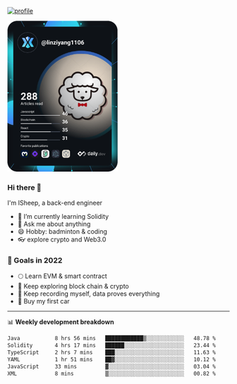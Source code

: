 [![profile](http://img.codelin.xyz/hello-im-isheep.svg)](https://www.calligrapher.ai/)

<a href="https://app.daily.dev/linziyang1106"><img src="/devcard.png" width="250" alt="ISheep's Dev Card"/></a>

### Hi there 🐏

I'm ISheep, a back-end engineer

- 🔭 I’m currently learning Solidity
- 💬 Ask me about anything
- 😄 Hobby: badminton & coding
- 👓 explore crypto and Web3.0

### 🚀 Goals in 2022
+ 🌕 Learn EVM & smart contract
+ 🤔 Keep exploring block chain & crypto
+ 🐏 Keep recording myself, data proves everything
+ 🚗 Buy my first car

-------

📊 **Weekly development breakdown**
<!--START_SECTION:waka-->

```text
Java           8 hrs 56 mins   ████████████▒░░░░░░░░░░░░   48.78 %
Solidity       4 hrs 17 mins   ██████░░░░░░░░░░░░░░░░░░░   23.44 %
TypeScript     2 hrs 7 mins    ███░░░░░░░░░░░░░░░░░░░░░░   11.63 %
YAML           1 hr 51 mins    ██▓░░░░░░░░░░░░░░░░░░░░░░   10.12 %
JavaScript     33 mins         ▓░░░░░░░░░░░░░░░░░░░░░░░░   03.04 %
XML            8 mins          ▒░░░░░░░░░░░░░░░░░░░░░░░░   00.82 %
```

<!--END_SECTION:waka-->
